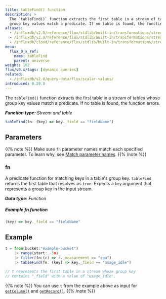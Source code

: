 ```yaml
---
title: tableFind() function
description: >
  The `tableFind()` function extracts the first table in a stream of tables whose
  group key values match a predicate. If no table is found, the function errors.
aliases:
  - /influxdb/v2.0/reference/flux/stdlib/built-in/transformations/stream-table/tablefind/
  - /influxdb/v2.0/reference/flux/stdlib/built-in/transformations/stream-table/tablefind/
  - /influxdb/cloud/reference/flux/stdlib/built-in/transformations/stream-table/tablefind/
menu:
  flux_0_x_ref:
    name: tableFind
    parent: universe
weight: 102
flux/v0.x/tags: [dynamic queries]
related:
  - /influxdb/v2.0/query-data/flux/scalar-values/
introduced: 0.29.0
---
```


The `tableFind()` function extracts the first table in a stream of tables whose
group key values match a predicate. If no table is found, the function errors.

_**Function type:** Stream and table_  

```js
tableFind(fn: (key) => key._field == "fieldName")
```

## Parameters

{{% note %}}
Make sure `fn` parameter names match each specified parameter.
To learn why, see [Match parameter names](/influxdb/v2.0/reference/flux/language/data-model/#match-parameter-names).
{{% /note %}}

### fn

A predicate function for matching keys in a table's group key.
`tableFind` returns the first table that resolves as `true`.
Expects a `key` argument that represents a group key in the input stream.

_**Data type:** Function_

##### Example fn function

```js
(key) => key._field == "fieldName"
```

## Example

```js
t = from(bucket:"example-bucket")
    |> range(start: -5m)
    |> filter(fn:(r) => r._measurement == "cpu")
    |> tableFind(fn: (key) => key._field == "usage_idle")

// t represents the first table in a stream whose group key
// contains "_field" with a value of "usage_idle".
```

{{% note %}}
You can use `t` from the example above as input for [`getColumn()`](/influxdb/v2.0/reference/flux/stdlib/built-in/transformations/stream-table/getcolumn/)
and [`getRecord()`](/influxdb/v2.0/reference/flux/stdlib/built-in/transformations/stream-table/getrecord/).
{{% /note %}}
